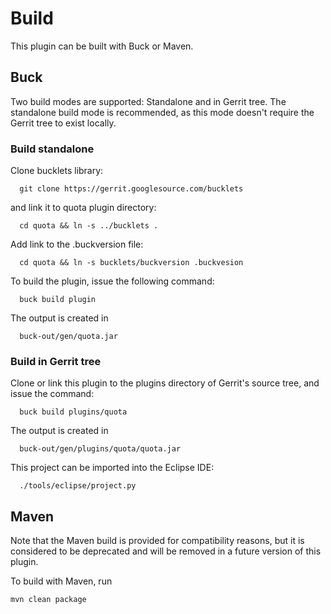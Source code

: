 Build
=====

This plugin can be built with Buck or Maven.

Buck
----

Two build modes are supported: Standalone and in Gerrit tree.
The standalone build mode is recommended, as this mode doesn't require
the Gerrit tree to exist locally.


### Build standalone

Clone bucklets library:

```
  git clone https://gerrit.googlesource.com/bucklets

```
and link it to quota plugin directory:

```
  cd quota && ln -s ../bucklets .
```

Add link to the .buckversion file:

```
  cd quota && ln -s bucklets/buckversion .buckvesion
```

To build the plugin, issue the following command:


```
  buck build plugin
```

The output is created in

```
  buck-out/gen/quota.jar
```

### Build in Gerrit tree

Clone or link this plugin to the plugins directory of Gerrit's source
tree, and issue the command:

```
  buck build plugins/quota
```

The output is created in

```
  buck-out/gen/plugins/quota/quota.jar
```

This project can be imported into the Eclipse IDE:

```
  ./tools/eclipse/project.py
```

Maven
-----

Note that the Maven build is provided for compatibility reasons, but
it is considered to be deprecated and will be removed in a future
version of this plugin.

To build with Maven, run

```
mvn clean package
```
